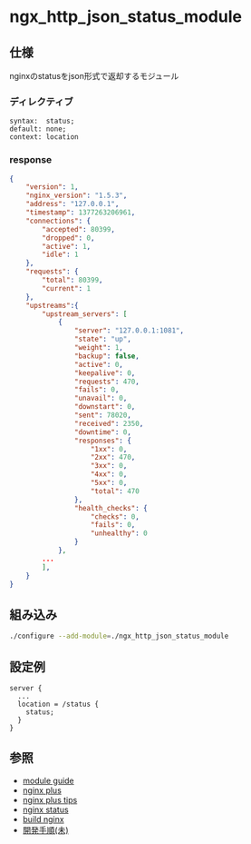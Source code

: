 ngx_http_json_status_module
===========================

仕様
----
nginxのstatusをjson形式で返却するモジュール

### ディレクティブ
```
syntax:	 status;
default: none;
context: location
```

### response
```json
{
    "version": 1,
    "nginx_version": "1.5.3",
    "address": "127.0.0.1",
    "timestamp": 1377263206961,
    "connections": {
        "accepted": 80399,
        "dropped": 0,
        "active": 1,
        "idle": 1
    },
    "requests": {
        "total": 80399,
        "current": 1
    },
    "upstreams":{
        "upstream_servers": [
            {
                "server": "127.0.0.1:1081",
                "state": "up",
                "weight": 1,
                "backup": false,
                "active": 0,
                "keepalive": 0,
                "requests": 470,
                "fails": 0,
                "unavail": 0,
                "downstart": 0,
                "sent": 78020,
                "received": 2350,
                "downtime": 0,
                "responses": {
                    "1xx": 0,
                    "2xx": 470,
                    "3xx": 0,
                    "4xx": 0,
                    "5xx": 0,
                    "total": 470
                },
                "health_checks": {
                    "checks": 0,
                    "fails": 0,
                    "unhealthy": 0
                }
            },
        ...
        ],
    }
}
```

組み込み
--------
```bash
./configure --add-module=./ngx_http_json_status_module
```

設定例
------
```
server {
  ...
  location = /status {
    status;
  }
}
```

参照
----
* [module guide](http://www.evanmiller.org/nginx-modules-guide.html)
* [nginx plus](http://nginx.com/products/)
* [nginx plus tips](http://qiita.com/harukasan/items/5123f797a876696b343e)
* [nginx status](http://nginx.org/en/docs/http/ngx_http_status_module.html)
* [build nginx](BUILD.md)
* [開発手順(未)](PROCEDUREofDEVELOPEMENT.md)
